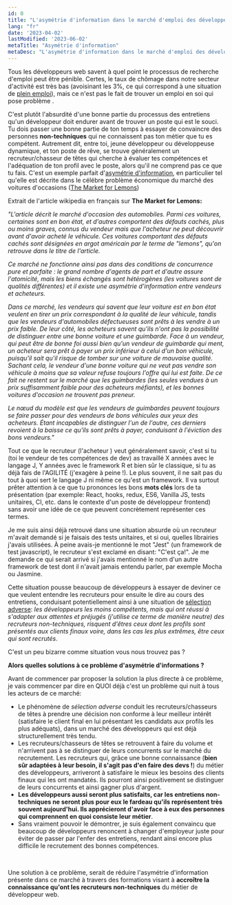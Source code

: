 ```yaml
---
id: 0
title: "L'asymétrie d'information dans le marché d'emploi des développeurs"
lang: "fr"
date: '2023-04-02'
lastModified: '2023-06-02'
metaTitle: "Asymétrie d'information"
metaDesc: "L'asymétrie d'information dans le marché d'emploi des développeurs et proposition d'une solution"
---
```


Tous les développeurs web savent à quel point le processus de recherche d'emploi peut être pénible. Certes, le taux de chômage dans notre secteur d'activité est très bas (avoisinant les 3%, ce qui correspond à une situation de [plein emploi](https://fr.wikipedia.org/wiki/Plein_emploi)), mais ce n'est pas le fait de trouver un emploi en soi qui pose problème .

C'est plutôt l'absurdité d'une bonne partie du processus des entretiens qu'un développeur doit endurer avant de trouver un poste qui est le souci. Tu dois passer une bonne partie de ton temps à essayer de convaincre des personnes **non-techniques** qui ne connaissent pas ton métier que tu es compétent. Autrement dit, entre toi, jeune développeur ou développeuse dynamique, et ton poste de rêve, se trouve généralement un recruteur/chasseur de têtes qui cherche à évaluer tes compétences et l'adéquation de ton profil avec le poste, alors qu'il ne comprend pas ce que tu fais. C'est un exemple parfait d'[asymétrie d'information](https://fr.wikipedia.org/wiki/Asym%C3%A9trie_d%27information), en particulier tel qu'elle est décrite dans le célébre problème économique du marché des voitures d'occasions ([The Market for Lemons](https://fr.wikipedia.org/wiki/The_Market_for_%E2%80%9CLemons%E2%80%9D))

Extrait de l'article wikipedia en français sur **The Market for Lemons:**

*"L'article décrit le marché d'occasion des automobiles. Parmi ces voitures, certaines sont en bon état, et d'autres comportent des défauts cachés, plus ou moins graves, connus du vendeur mais que l'acheteur ne peut découvrir avant d'avoir acheté le véhicule. Ces voitures comportant des défauts cachés sont désignées en argot américain par le terme de "lemons", qu'on retrouve dans le titre de l'article.*

*Ce marché ne fonctionne ainsi pas dans des conditions de concurrence pure et parfaite : le grand nombre d'agents de part et d'autre assure l'atomicité, mais les biens échangés sont hétérogènes (les voitures sont de qualités différentes) et il existe une asymétrie d'information entre vendeurs et acheteurs.*

*Dans ce marché, les vendeurs qui savent que leur voiture est en bon état veulent en tirer un prix correspondant à la qualité de leur véhicule, tandis que les vendeurs d'automobiles défectueuses sont prêts à les vendre à un prix faible. De leur côté, les acheteurs savent qu'ils n'ont pas la possibilité de distinguer entre une bonne voiture et une guimbarde. Face à un vendeur, qui peut être de bonne foi aussi bien qu'un vendeur de guimbarde qui ment, un acheteur sera prêt à payer un prix inférieur à celui d'un bon véhicule, puisqu'il sait qu'il risque de tomber sur une voiture de mauvaise qualité. Sachant cela, le vendeur d'une bonne voiture qui ne veut pas vendre son véhicule à moins que sa valeur refuse toujours l'offre qui lui est faite. De ce fait ne restent sur le marché que les guimbardes (les seules vendues à un prix suffisamment faible pour des acheteurs méfiants), et les bonnes voitures d'occasion ne trouvent pas preneur.*

*Le nœud du modèle est que les vendeurs de guimbardes peuvent toujours se faire passer pour des vendeurs de bons véhicules aux yeux des acheteurs. Étant incapables de distinguer l'un de l'autre, ces derniers revoient à la baisse ce qu'ils sont prêts à payer, conduisant à l'éviction des bons vendeurs."*

Tout ce que le recruteur (l'acheteur ) veut généralement savoir, c'est si tu (toi le vendeur de tes compétences de dev) as travaillé X années avec le langage J, Y années avec le framework R et bien sûr le classique, si tu as déjà fais de l'AGILITÉ (j'exagère à peine !). Le plus souvent,  il ne sait pas du tout à quoi sert le langage J ni même ce qu'est un framework. Il va surtout prêter attention à ce que tu prononces les bons  **mots clés** lors de ta présentation (par exemple: React, hooks, redux, ES6, Vanilla JS, tests unitaires, CI, etc. dans le contexte d'un poste de développeur frontend) sans avoir une idée de ce que peuvent concrètement représenter ces termes.

Je me suis ainsi déjà retrouvé dans une situation absurde où un recruteur m'avait demandé si je faisais des tests unitaires, et si oui, quelles librairies j'avais utilisées. À peine avais-je mentionné le mot "Jest" (un framework de test javascript), le recruteur s'est exclamé en disant: "C'est ça!". Je me demande ce qui serait arrivé si j'avais mentionné le nom d'un autre framework de test dont il n'avait jamais entendu parler, par exemple Mocha ou Jasmine.


Cette situation pousse beaucoup de développeurs à essayer de deviner ce que veulent entendre les recruteurs pour ensuite le dire au cours des entretiens, conduisant potentiellement ainsi à une situation de [sélection adverse](https://fr.wikipedia.org/wiki/S%C3%A9lection_adverse): *les développeurs les moins compétents,  mais qui ont réussi à s'adapter aux attentes et préjugés (j'utilise ce terme de manière neutre) des recruteurs non-techniques, risquent d'êtres ceux dont les profils sont présentés aux clients finaux voire, dans les cas les plus extrêmes, être ceux qui sont recrutés*.

C'est un peu bizarre comme situation vous nous trouvez pas ?

**Alors quelles solutions à ce problème d'asymétrie d'informations ?**

Avant de commencer par proposer la solution la plus directe à ce problème, je vais commencer par dire en QUOI déjà c'est un problème qui nuit à tous les acteurs de ce marché:

- Le phénomène de *sélection adverse* conduit les recruteurs/chasseurs de têtes à prendre une décision non conforme à leur meilleur intérêt (satisfaire le client final en lui présentant les candidats aux profils les plus adéquats), dans un marché des développeurs qui est déjà structurellement très tendu.
- Les recruteurs/chasseurs de têtes se retrouvent à faire du volume et n'arrivent pas à se distinguer de leurs concurrents sur le marché du recrutement. Les recruteurs qui, grâce une bonne connaissance (**bien sûr adaptées à leur besoin, il s'agit pas d'en faire des devs !**) du métier des développeurs, arriveront à satisfaire le mieux les besoins des clients finaux qui les ont mandatés. Ils pourront ainsi positivement se distinguer de leurs concurrents et ainsi gagner plus d'argent.
- **Les développeurs aussi seront plus satisfaits, car les entretiens non-techniques ne seront plus pour eux le fardeau qu'ils représentent très souvent aujourd'hui. Ils apprécieront d'avoir face à eux des personnes qui comprennent en quoi consiste leur métier**.
- Sans vraiment pouvoir le démontrer, je suis également convaincu que beaucoup de développeurs renoncent à changer d'employeur juste pour éviter de passer par l'enfer des entretiens, rendant ainsi encore plus difficile le recrutement des bonnes compétences.

&nbsp;

Une solution à ce problème, serait de réduire l'asymétrie d'information présente dans ce marché à travers des formations visant à **accroître la connaissance qu'ont les recruteurs non-techniques** du métier de développeur web.
